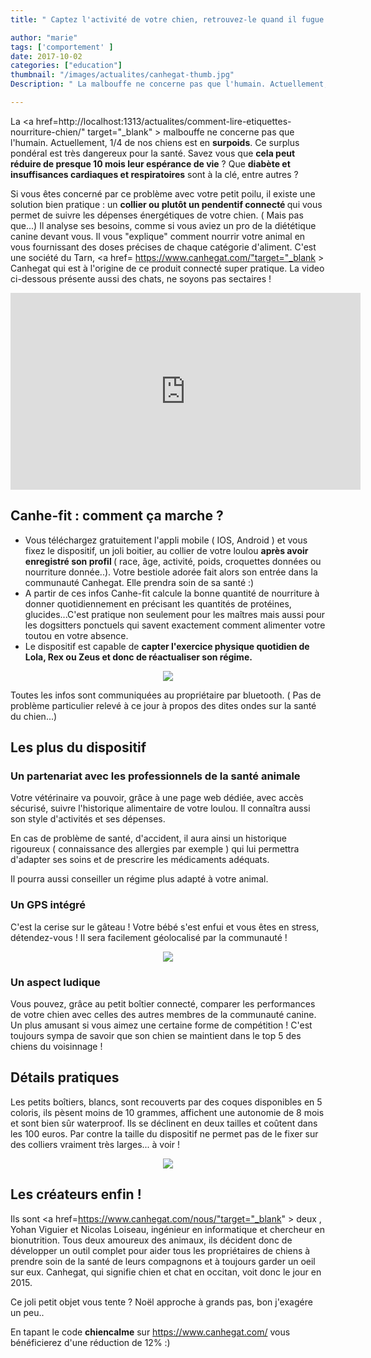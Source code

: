 ```yaml
---
title: " Captez l'activité de votre chien, retrouvez-le quand il fugue : un clic, un boitier   "

author: "marie"
tags: ['comportement' ]
date: 2017-10-02
categories: ["education"]
thumbnail: "/images/actualites/canhegat-thumb.jpg"
Description: " La malbouffe ne concerne pas que l'humain. Actuellement, 1/4 de nos chiens est en surpoids. Ce surplus pondéral est très dangereux pour la santé. Savez vous que cela peut réduire de presque 10 mois leur espérance de vie ? Que diabète et insuffisances cardiaques et respiratoires sont à la clé, entre autres ?  "

---
```


La <a href=http://localhost:1313/actualites/comment-lire-etiquettes-nourriture-chien/" target="_blank" > malbouffe </a> ne concerne pas que l'humain. Actuellement, 1/4 de nos chiens est en <b>surpoids</b>. Ce surplus pondéral est très dangereux pour la santé. Savez vous que <b>cela peut réduire de presque 10 mois leur espérance de vie</b> ? Que <b>diabète et insuffisances cardiaques et respiratoires</b> sont à la clé, entre autres ?

Si vous êtes concerné par ce problème avec votre petit poilu, il existe une solution bien pratique : un <b>collier ou plutôt un pendentif connecté </b> qui vous permet de suivre les dépenses énergétiques de votre chien. ( Mais pas que...) Il analyse ses besoins, comme si vous aviez un pro de la diététique canine devant vous. Il vous "explique" comment nourrir votre animal en vous fournissant des doses précises de chaque catégorie d'aliment.
C'est une société du Tarn, <a href= https://www.canhegat.com/"target="_blank > Canhegat </a> qui est à l'origine de ce produit connecté super pratique.
La video ci-dessous présente aussi des chats, ne soyons pas sectaires !


<p align="center"><iframe width="560" height="315" src="https://www.youtube.com/embed/TpM2UyWQYOI" frameborder="0" allowfullscreen></iframe></p>




## Canhe-fit : comment ça marche ? ##

<ul><li>Vous téléchargez gratuitement l'appli mobile ( IOS, Android ) et vous fixez le dispositif, un joli boitier, au collier de votre loulou <b>après avoir enregistré son profil </b>( race, âge, activité, poids, croquettes données ou nourriture donnée..). Votre bestiole adorée fait alors son entrée dans la communauté Canhegat. Elle prendra soin de sa santé :)</li>
<li> A partir de ces infos Canhe-fit calcule la bonne quantité de nourriture à donner quotidiennement en précisant les quantités de protéines, glucides...C'est pratique non seulement pour les maîtres mais aussi pour les dogsitters ponctuels qui savent exactement comment alimenter votre toutou en votre absence.</li>
<li>Le dispositif est capable de <b>capter l'exercice physique quotidien de Lola, Rex ou Zeus et donc de réactualiser son régime.</b> </li></ul>

<p align="center"><img src="/images/actualites/can-activites.jpg" class="img-responsive"></p>


Toutes les infos sont communiquées au propriétaire par bluetooth. ( Pas de problème particulier relevé à ce jour à propos des dites ondes sur la santé du chien...)





## Les plus du dispositif ##

### Un partenariat avec les professionnels de la santé animale ###

Votre vétérinaire va pouvoir, grâce à une page web dédiée, avec accès sécurisé, suivre l'historique alimentaire de votre loulou. Il connaîtra aussi son style d'activités et ses dépenses.

En cas de problème de santé, d'accident, il aura ainsi un historique rigoureux ( connaissance des allergies par exemple ) qui lui permettra d'adapter ses soins et de prescrire les médicaments adéquats.

Il pourra aussi conseiller un régime plus adapté à votre animal.

### Un GPS intégré ###
C'est la cerise sur le gâteau ! Votre bébé s'est enfui et vous êtes en stress, détendez-vous ! Il sera facilement géolocalisé par la communauté !



<p align="center"><img src="/images/actualites/icone_lost-canhe-fit.png" class="img-responsive"></p>



### Un aspect ludique ###
Vous pouvez, grâce au petit boîtier connecté, comparer les performances de votre chien avec celles des autres membres de la communauté canine. Un plus amusant si vous aimez une certaine forme de compétition !
C'est toujours sympa de savoir que son chien se maintient dans le top 5 des chiens du voisinnage !




## Détails pratiques  ##

Les petits boîtiers, blancs, sont recouverts par des coques disponibles en 5 coloris, ils pèsent moins de 10 grammes, affichent une autonomie de 8 mois et sont bien sûr waterproof. Ils se déclinent en deux tailles et coûtent dans les 100 euros. Par contre la taille du dispositif ne permet pas de le fixer sur des colliers vraiment très larges... à voir !


<p align="center"><img src="/images/actualites/couluers-canhefit.jpg" class="img-responsive"></p>




## Les créateurs enfin !  ##

Ils sont <a href=https://www.canhegat.com/nous/"target="_blank" > deux </a> , Yohan Viguier et Nicolas Loiseau, ingénieur en informatique et chercheur en bionutrition. Tous deux amoureux des animaux, ils décident donc de développer un outil complet pour aider tous les propriétaires de chiens à prendre soin de la santé de leurs compagnons et à toujours garder un oeil sur eux. Canhegat, qui signifie chien et chat en occitan, voit donc le jour en 2015.

Ce joli petit objet vous tente ? Noël approche à grands pas, bon j'exagére un peu..


 En tapant le code <b>chiencalme</b> sur https://www.canhegat.com/ vous bénéficierez d'une réduction de 12% :) </b>